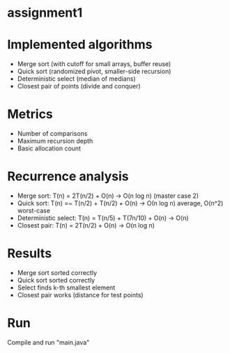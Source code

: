 # assignment1

# Implemented algorithms
- Merge sort (with cutoff for small arrays, buffer reuse)
- Quick sort (randomized pivot, smaller-side recursion)
- Deterministic select (median of medians)
- Closest pair of points (divide and conquer)

# Metrics
- Number of comparisons
- Maximum recursion depth
- Basic allocation count

# Recurrence analysis
- Merge sort: T(n) = 2T(n/2) + O(n) → O(n log n) (master case 2)  
- Quick sort: T(n) =~ T(n/2) + T(n/2) + O(n) → О(n log n) average, O(n^2) worst-case  
- Deterministic select: T(n) = T(n/5) + T(7n/10) + O(n) → O(n)  
- Closest pair: T(n) = 2T(n/2) + O(n) → O(n log n)

# Results
- Merge sort sorted correctly
- Quick sort sorted correctly
- Select finds k-th smallest element
- Closest pair works (distance for test points)

# Run
Compile and run "main.java"
